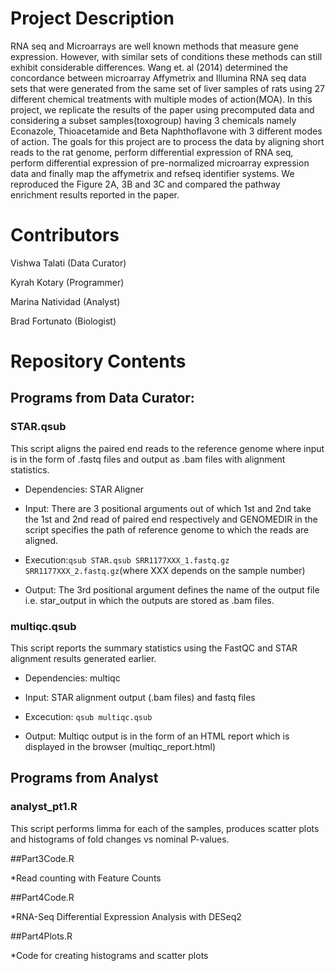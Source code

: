# Project Description

RNA seq and Microarrays are well known methods that measure gene expression. However, with similar sets of conditions these methods can still exhibit considerable differences. Wang et. al (2014) determined the concordance between microarray Affymetrix and Illumina RNA seq data sets that were generated from the same set of liver samples of rats using 27 different chemical treatments with multiple modes of action(MOA). In this project, we replicate the results of the paper using precomputed data and considering a subset samples(toxogroup) having 3 chemicals namely Econazole, Thioacetamide and Beta Naphthoflavone with 3 different modes of action. The goals for this project are to process the data by aligning short reads to the rat genome, perform differential expression of RNA seq, perform differential expression of pre-normalized microarray expression data and finally map the affymetrix and refseq identifier systems. We reproduced the Figure 2A, 3B and 3C and compared the pathway enrichment results reported in the paper.

# Contributors

Vishwa Talati (Data Curator)

Kyrah Kotary (Programmer) 

Marina Natividad (Analyst) 

Brad Fortunato (Biologist)


# Repository Contents

## Programs from Data Curator:


### STAR.qsub

This script aligns the paired end reads to the reference genome where input is in the form of .fastq files and output as .bam files with alignment statistics.

* Dependencies: STAR Aligner

* Input: There are 3 positional arguments out of which 1st and 2nd take the 1st and 2nd read of paired end respectively and GENOMEDIR in the script specifies the path of reference genome to which the reads are aligned.

* Execution:`qsub STAR.qsub SRR1177XXX_1.fastq.gz SRR1177XXX_2.fastq.gz`(where XXX depends on the sample number)

* Output: The 3rd positional argument defines the name of the output file i.e. star_output in which the outputs are stored as .bam files.

### multiqc.qsub

This script reports the summary statistics using the FastQC and STAR alignment results generated earlier.

* Dependencies: multiqc

* Input: STAR alignment output (.bam files) and fastq files

* Excecution: `qsub multiqc.qsub`

* Output: Multiqc output is in the form of an HTML report which is displayed in the browser (multiqc_report.html)

## Programs from Analyst

### analyst_pt1.R
This script performs limma for each of the samples, produces scatter plots and histograms of fold changes vs nominal P-values.

##Part3Code.R

*Read counting with Feature Counts

##Part4Code.R

*RNA-Seq Differential Expression Analysis with DESeq2

##Part4Plots.R

*Code for creating histograms and scatter plots

